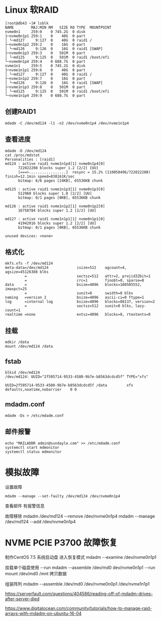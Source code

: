 # Linux 软RAID


```
[root@db43 ~]# lsblk 
NAME        MAJ:MIN RM   SIZE RO TYPE  MOUNTPOINT
nvme0n1     259:0    0 745.2G  0 disk  
├─nvme0n1p1 259:1    0    40G  0 part  
│ └─md127     9:127  0    40G  0 raid1 /
├─nvme0n1p2 259:2    0    16G  0 part  
│ └─md126     9:126  0    16G  0 raid1 [SWAP]
├─nvme0n1p3 259:3    0   501M  0 part  
│ └─md125     9:125  0   501M  0 raid1 /boot/efi
└─nvme0n1p4 259:4    0 688.7G  0 part  
nvme1n1     259:5    0 745.2G  0 disk  
├─nvme1n1p1 259:6    0    40G  0 part  
│ └─md127     9:127  0    40G  0 raid1 /
├─nvme1n1p2 259:7    0    16G  0 part  
│ └─md126     9:126  0    16G  0 raid1 [SWAP]
├─nvme1n1p3 259:8    0   501M  0 part  
│ └─md125     9:125  0   501M  0 raid1 /boot/efi
└─nvme1n1p4 259:9    0 688.7G  0 part  
```

## 创建RAID1
```
mdadm -C /dev/md124 -l1 -n2 /dev/nvme0n1p4 /dev/nvme1n1p4
```
## 查看进度
```
mdadm -D /dev/md124
cat /proc/mdstat 
Personalities : [raid1] 
md124 : active raid1 nvme1n1p4[1] nvme0n1p4[0]
      722022208 blocks super 1.2 [2/2] [UU]
      [===>.................]  resync = 15.2% (110058496/722022208) finish=12.1min speed=838161K/sec
      bitmap: 6/6 pages [24KB], 65536KB chunk

md125 : active raid1 nvme1n1p3[1] nvme0n1p3[0]
      512960 blocks super 1.0 [2/2] [UU]
      bitmap: 0/1 pages [0KB], 65536KB chunk

md126 : active raid1 nvme1n1p2[1] nvme0n1p2[0]
      16758784 blocks super 1.2 [2/2] [UU]
      
md127 : active raid1 nvme1n1p1[1] nvme0n1p1[0]
      41942016 blocks super 1.2 [2/2] [UU]
      bitmap: 0/1 pages [0KB], 65536KB chunk

unused devices: <none>
```
## 格式化
```
mkfs.xfs -f /dev/md124
meta-data=/dev/md124             isize=512    agcount=4, agsize=45126388 blks
         =                       sectsz=512   attr=2, projid32bit=1
         =                       crc=1        finobt=0, sparse=0
data     =                       bsize=4096   blocks=180505552, imaxpct=25
         =                       sunit=0      swidth=0 blks
naming   =version 2              bsize=4096   ascii-ci=0 ftype=1
log      =internal log           bsize=4096   blocks=88137, version=2
         =                       sectsz=512   sunit=0 blks, lazy-count=1
realtime =none                   extsz=4096   blocks=0, rtextents=0
```
## 挂载
```
mdkir /data
mount /dev/md124 /data
```
## fstab
```
blkid /dev/md124
/dev/md124: UUID="2f595714-9533-4580-9b7e-b8563dcdcd5f" TYPE="xfs" 

UUID=2f595714-9533-4580-9b7e-b8563dcdcd5f /data         xfs defaults,noatime,nobarrier    0 0
```
## mdadm.conf
```
mdadm -Ds > /etc/mdadm.conf
```
## 邮件报警
```
echo "MAILADDR admin@sundayle.com" >> /etc/mdadm.conf
systemctl start mdmonitor
systemctl status mdmonitor
```
# 模拟故障
设置故障
```
mdadm --manage --set-faulty /dev/md124 /dev/nvme0n1p4 
```
查看邮件 有报警信息

故障移除
mdadm /dev/md124 --remove /dev/nvme0n1p4
mdadm --manage /dev/md124 --add /dev/nvme0n1p4



# NVME PCIE P3700 故障恢复

制作CentOS 7.5 系统启动盘
进入恢复模式
mdadm --examine /dev/nvme0n1p1

挂载单个磁盘使用 --run
mdadm --assemble /dev/md0 dev/nvme0n1p1 --run
mount /dev/md0 /mnt
拷贝数据

组装阵列
mdadm --assemble /dev/md0 /dev/nvme0n0p1 /dev/nvme1n1p1


https://serverfault.com/questions/404586/reading-off-of-mdadm-drives-after-server-died

https://www.digitalocean.com/community/tutorials/how-to-manage-raid-arrays-with-mdadm-on-ubuntu-16-04
